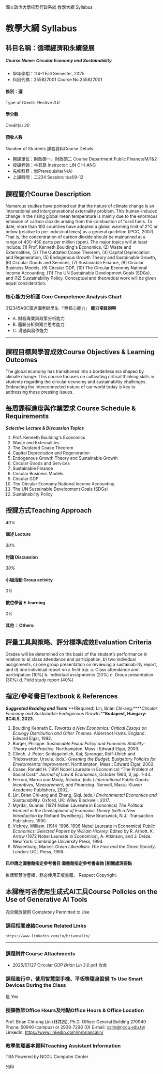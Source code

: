 國立政治大學校務行政系統 教學大綱 Syllabus
# 教學大綱 Syllabus
##  科目名稱：循環經濟和永續發展
#####  Course Name: Circular Economy and Sustainability
  * 學年學期：114-1 Fall Semester, 2025 
  * 科目代碼：255827001 Course No.255827001


#### 修別：選
Type of Credit: Elective 
_3.0_
#### 學分數
Credit(s)
_20_
#### 預收人數
Number of Students
課程資料Course Details
  * 開課單位：財政碩一、財政碩二 Course Department:Public Finance/M/1&2 
  * 授課老師：林其昂 Instructor: LIN CHI-ANG 
  * 先修科目：無Prerequisite(N/A)
  * 上課時間：二234 Session: tue09-12 


##  課程簡介Course Description
Numerous studies have pointed out that the nature of climate change is an international and intergenerational externality problem. This human-induced change in the rising global mean temperature is mainly due to the enormous emission of carbon dioxide arising from the combustion of fossil fuels. To date, more than 100 countries have adopted a global warming limit of 2°C or below (relative to pre-industrial times) as a general guideline (IPCC, 2007). That is, the concentration of carbon dioxide should be maintained at a range of 400-450 parts per million (ppm). The major topics will at least include: (1) Prof. Kenneth Boulding's Economics, (2) Waste and Externalities, (3) The Outdated Coase Theorem, (4) Capital Depreciation and Regeneration, (5) Endogenous Growth Theory and Sustainable Growth, (6) Circular Goods and Services, (7) Sustainable Finance, (8) Circular Business Models, (9) Circular GDP, (10) The Circular Economy National Income Accounting, (11) The UN Sustainable Development Goals (SDGs), and (12) Sustainability Policy. Conceptual and theoretical work will be given equal consideration.
###  核心能力分析圖 Core Competence Analysis Chart
012345ABC雷達圖老師學生
「無核心能力」 
**能力項目說明**
  * A. 財經專業與政策分析能力
  * B. 邏輯分析與獨立思考能力
  * C. 溝通與寫作能力


* * *
##  課程目標與學習成效Course Objectives & Learning Outcomes 
The global economy has transitioned into a borderless era shaped by climate change. This course focuses on cultivating critical thinking skills in students regarding the circular economy and sustainability challenges. Embracing the interconnected nature of our world today is key to addressing these pressing issues.
##  每周課程進度與作業要求 Course Schedule & Requirements
**_Selective Lecture & Discussion Topics_**
  1. Prof. Kenneth Boulding's Economics
  2. Waste and Externalities
  3. The Outdated Coase Theorem
  4. Capital Depreciation and Regeneration
  5. Endogenous Growth Theory and Sustainable Growth
  6. Circular Goods and Services
  7. Sustainable Finance
  8. Circular Business Models
  9. Circular GDP
  10. The Circular Economy National Income Accounting
  11. The UN Sustainable Development Goals (SDGs)
  12. Sustainability Policy


##  授課方式Teaching Approach
_40%_
####  講述 Lecture
_30%_
####  討論 Discussion
_30%_
####  小組活動 Group activity
_0%_
####  數位學習 E-learning
_0%_
####  其他： Others:
##  評量工具與策略、評分標準成效Evaluation Criteria
Grades will be determined on the basis of the student’s performance in relation to a) class attendance and participation, b) two individual assignments, c) one group presentation on reviewing a sustainability report, and d) one individual report on a field trip. 
a. Class attendance and participation (10%)
b. Individual assignments (20%)
c. Group presentation (30%)
d. Field study report (40%)
##  指定/參考書目Textbook & References
**_Suggested Reading and Texts_**
**(Required) Lin, Brian Chi-ang.****_Circular Economy and Sustainable Endogenous Growth._****Budapest, Hungary: BC4LS, 2023.**
1. Boulding Kenneth E. _Towards a New Economics: Critical Essays on Ecology Distribution and Other Themes_. Aldershot Hants. England: Edward Elgar, 1992.
2. Burger, Philippe. _Sustainable Fiscal Policy and Economic Stability: Theory and Practice._ Northampton, Mass.: Edward Elgar, 2003. 
3. Clinch, J. Peter; Schlegelmilch, Kai; Sprenger, Rolf-Ulrich and Triebswetter, Ursula. (eds.) _Greening the Budget: Budgetary Policies for Environmental Improvement_. Northampton, Mass.: Edward Elgar, 2002.
4. Coase, Ronald H. (1991 Nobel Laureate in Economics) “The Problem of Social Cost.” _Journal of Law & Economics_, October 1960, 3, pp. 1-44.
5. Ferroni, Marco and Mody, Ashoka. (eds.) _International Public Goods: Incentives, Measurement, and Financing_. Norwell, Mass.: Kluwer Academic Publishers, 2002.
6. Lin, Brian Chi-ang and Zheng, Siqi. (eds.) _Environmental Economics and Sustainability._ Oxford, UK: Wiley Blackwell, 2017.
7. Myrdal, Gunnar. (1974 Nobel Laureate in Economics) _The Political Element in the Development of Economic Theory (with a New Introduction by_ Richard Swedberg _)._ New Brunswick, N.J.: Transaction Publishers, 1990.
8. Vickrey, William. (1914-1996, 1996 Nobel Laureate in Economics) _Public Economics: Selected Papers by William Vickrey._ Edited by R. Arnott, K. Arrow (1972 Nobel Laureate in Economics), A. Atkinson, and J. Drèze. New York: Cambridge University Press, 1994. 
9. Wissenburg, Marcel. _Green Liberalism: The Free and the Green Society_. London: UCL Press, 1998. 
####  已申請之圖書館指定參考書目  圖書館指定參考書查詢 |相關處理要點
維護智慧財產權，務必使用正版書籍。 Respect Copyright.
##  本課程可否使用生成式AI工具Course Policies on the Use of Generative AI Tools
完全開放使用 Completely Permitted to Use
###  課程相關連結Course Related Links
```
https://www.linkedin.com/in/briancalin/
```

* * *
###  課程附件Course Attachments
  * 2025/07/27 Circular GDP _Brian Lin 3.0_.pdf  收合 


###  課程進行中，使用智慧型手機、平板等隨身設備 To Use Smart Devices During the Class
是  Yes
###  授課教師Office Hours及地點Office Hours & Office Location
Prof. Brian Chi-ang Lin (林其昂), Ph.D.
Office: General Building 270940
Phone: 50940 (campus) or 2938-7296 (O)
E-mail: calin@nccu.edu.tw
LinkedIn: https://www.linkedin.com/in/briancalin/
###  教學助理基本資料Teaching Assistant Information
TBA
Powered by NCCU Computer Center
  
列印
